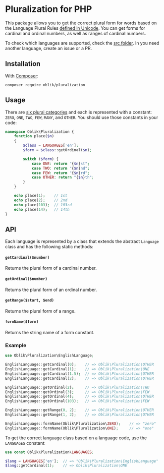 # Pluralization for PHP

This package allows you to get the correct plural form for words based on the Language Plural Rules [defined in Unicode](https://www.unicode.org/cldr/charts/27/supplemental/language_plural_rules.html). You can get forms for cardinal and ordinal numbers, as well as ranges of cardinal numbers.

To check which languages are supported, check the [src folder](src). In you need another language, create an issue or a PR.

## Installation

With [Composer](https://packagist.org/packages/oblik/pluralization):

```
composer require oblik/pluralization
```

## Usage

There are [six plural categories](http://cldr.unicode.org/index/cldr-spec/plural-rules) and each is represented with a constant: `ZERO`, `ONE`, `TWO`, `FEW`, `MANY`, and `OTHER`. You should use those constants in your code:

```php
namespace Oblik\Pluralization {
    function place($n)
    {
        $class = LANGUAGES['en'];
        $form = $class::getOrdinal($n);

        switch ($form) {
            case ONE: return "{$n}st";
            case TWO: return "{$n}nd";
            case FEW: return "{$n}rd";
            case OTHER: return "{$n}th";
        }
    }

    echo place(1);    // 1st
    echo place(2);    // 2nd
    echo place(103);  // 103rd
    echo place(14);   // 14th
}
```

## API

Each language is represented by a class that extends the abstract `Language` class and has the following static methods:

#### `getCardinal($number)`

Returns the plural form of a cardinal number.

#### `getOrdinal($number)`

Returns the plural form of an ordinal number.

#### `getRange($start, $end)`

Returns the plural form of a range.

#### `formName($form)`

Returns the string name of a form constant.

### Example

```php
use Oblik\Pluralization\EnglishLanguage;

EnglishLanguage::getCardinal(0);    // => Oblik\Pluralization\OTHER
EnglishLanguage::getCardinal(1);    // => Oblik\Pluralization\ONE
EnglishLanguage::getCardinal(1.5);  // => Oblik\Pluralization\OTHER
EnglishLanguage::getCardinal(2);    // => Oblik\Pluralization\OTHER

EnglishLanguage::getOrdinal(2);     // => Oblik\Pluralization\TWO
EnglishLanguage::getOrdinal(3);     // => Oblik\Pluralization\FEW
EnglishLanguage::getOrdinal(4);     // => Oblik\Pluralization\OTHER
EnglishLanguage::getOrdinal(103);   // => Oblik\Pluralization\FEW

EnglishLanguage::getRange(0, 2);    // => Oblik\Pluralization\OTHER
EnglishLanguage::getRange(1, 2);    // => Oblik\Pluralization\OTHER

EnglishLanguage::formName(Oblik\Pluralization\ZERO);    // => "zero"
EnglishLanguage::formName(Oblik\Pluralization\ONE);     // => "one"
```

To get the correct language class based on a language code, use the `LANGUAGES` constant:

```php
use const Oblik\Pluralization\LANGUAGES;

$lang = LANGUAGES['en'];  // => "Oblik\Pluralization\EnglishLanguage"
$lang::getCardinal(1);    // => Oblik\Pluralization\ONE
```